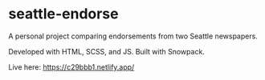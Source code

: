 # seattle-endorse

A personal project comparing endorsements from two Seattle newspapers.

Developed with HTML, SCSS, and JS. Built with Snowpack.

Live here: https://c29bbb1.netlify.app/
